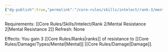 ```yaml
---
{"dg-publish":true,"permalink":"/core-rules/skills/intelect/rank-3/mental-resistance-3/"}
---
```


Requirements: [[Core Rules/Skills/Intelect/Rank 2/Mental Resistance 2\|Mental Resistance 2]]
Refresh: None

Effects:
You gain 3 [[Core Rules/Ranks\|ranks]] of resistance to [[Core Rules/Damage/Types/Mental\|Mental]] [[Core Rules/Damage\|Damage]].



